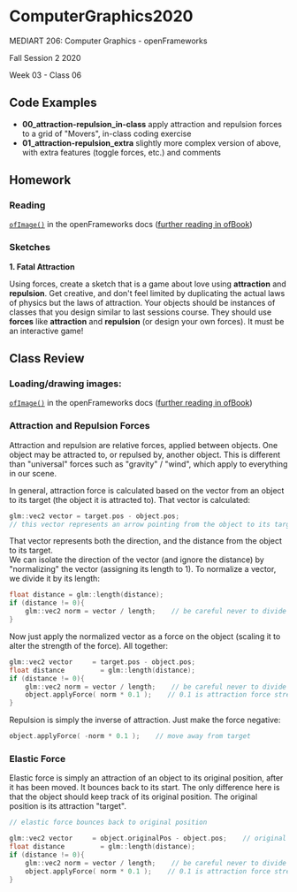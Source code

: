 # ComputerGraphics2020

MEDIART 206: Computer Graphics - openFrameworks
    
Fall Session 2 2020     

Week 03 - Class 06

## Code Examples

 - **00_attraction-repulsion_in-class** apply attraction and repulsion forces to a grid of "Movers", in-class coding exercise
 - **01_attraction-repulsion_extra** slightly more complex version of above, with extra features (toggle forces, etc.) and comments
 
 ## Homework
 
 ### Reading
 
 [`ofImage()`](http://openframeworks.cc/documentation/graphics/ofImage/) in the openFrameworks docs ([further reading in ofBook](http://openframeworks.cc/ofBook/chapters/image_processing_computer_vision.html#preliminariestoimageprocessing))
 
 ### Sketches
 
**1. Fatal Attraction**
 
Using forces, create a sketch that is a game about love using **attraction** and **repulsion**. Get creative, and don't feel limited by duplicating the actual laws of physics but the laws of attraction. Your objects should be instances of classes that you design similar to last sessions course. They should use **forces** like **attraction** and **repulsion** (or design your own forces). It must be an interactive game!


## Class Review

### Loading/drawing images: 

[`ofImage()`](http://openframeworks.cc/documentation/graphics/ofImage/) in the openFrameworks docs ([further reading in ofBook](http://openframeworks.cc/ofBook/chapters/image_processing_computer_vision.html#preliminariestoimageprocessing))

### Attraction and Repulsion Forces

Attraction and repulsion are relative forces, applied between objects.  One object may be attracted to, or repulsed by, another object.  This is different than "universal" forces such as "gravity" / "wind", which apply to everything in our scene.

In general, attraction force is calculated based on the vector from an object to its target (the object it is attracted to).  That vector is calculated:

```c++
glm::vec2 vector = target.pos - object.pos;    
// this vector represents an arrow pointing from the object to its target
```

That vector represents both the direction, and the distance from the object to its target.  
We can isolate the direction of the vector (and ignore the distance) by "normalizing" the vector (assigning its length to 1).  To normalize a vector, we divide it by its length:

```c++
float distance = glm::length(distance);
if (distance != 0){
    glm::vec2 norm = vector / length;    // be careful never to divide by 0! 
}
```

Now just apply the normalized vector as a force on the object (scaling it to alter the strength of the force).
All together:

```c++
glm::vec2 vector     = target.pos - object.pos;    
float distance         = glm::length(distance);
if (distance != 0){
    glm::vec2 norm = vector / length;    // be careful never to divide by 0! 
    object.applyForce( norm * 0.1 );    // 0.1 is attraction force strength here
}
```

Repulsion is simply the inverse of attraction.  Just make the force negative:

```c++    
object.applyForce( -norm * 0.1 );    // move away from target
```

### Elastic Force

Elastic force is simply an attraction of an object to its original position, after it has been moved.  It bounces back to its start.
The only difference here is that the object should keep track of its original position.  The original position is its attraction "target".

```c++
// elastic force bounces back to original position

glm::vec2 vector     = object.originalPos - object.pos;    // original position is the target
float distance         = glm::length(distance);
if (distance != 0){
    glm::vec2 norm = vector / length;    // be careful never to divide by 0! 
    object.applyForce( norm * 0.1 );    // 0.1 is attraction force strength here
}
```
